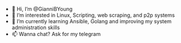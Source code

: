 - 👋 Hi, I’m @GianniBYoung
- 👀 I’m interested in Linux, Scripting, web scraping, and p2p systems
- 🌱 I’m currently learning Ansible, Golang and improving my system administration skills
- 📫 Wanna chat? Ask for my telegram

<!---
GianniBYoung/GianniBYoung is a ✨ special ✨ repository because its `README.md` (this file) appears on your GitHub profile.
You can click the Preview link to take a look at your changes.
--->
